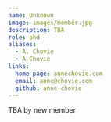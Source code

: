 ```yaml
---
name: Unknown
image: images/member.jpg
description: TBA
role: phd
aliases:
  - A. Chovie
  - A Chovie
links:
  home-page: annechovie.com
  email: anne@chovie.com
  github: anne-chovie
---
```


TBA by new member
